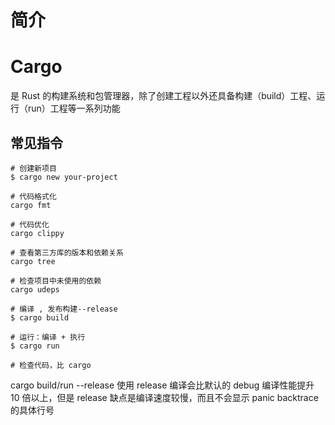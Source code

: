 # 简介

# Cargo
是 Rust 的构建系统和包管理器，除了创建工程以外还具备构建（build）工程、运行（run）工程等一系列功能
## 常见指令
```shell
# 创建新项目
$ cargo new your-project

# 代码格式化
cargo fmt

# 代码优化
cargo clippy

# 查看第三方库的版本和依赖关系
cargo tree

# 检查项目中未使用的依赖
cargo udeps

# 编译 , 发布构建--release
$ cargo build

# 运行：编译 + 执行
$ cargo run 

# 检查代码，比 cargo
```

cargo build/run --release  使用 release 编译会比默认的 debug 编译性能提升 10 倍以上，但是 release 缺点是编译速度较慢，而且不会显示 panic backtrace 的具体行号